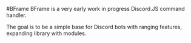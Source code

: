 #BFrame
BFrame is a very early work in progress Discord.JS command handler.

The goal is to be a simple base for Discord bots with ranging features, expanding library with modules.

